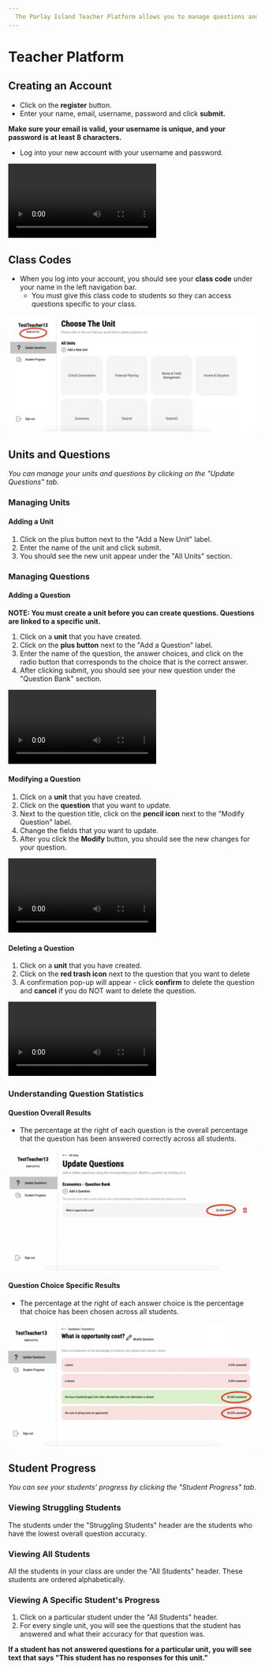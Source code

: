 ```yaml
---
  The Parlay Island Teacher Platform allows you to manage questions and track student progress.
---
```


# Teacher Platform

## Creating an Account

* Click on the **register** button.
* Enter your name, email, username, password and click **submit.**

**Make sure your email is valid, your username is unique, and your password is at least 8 characters.**

* Log into your new account with your username and password.

![Video for Creating an Account](.gitbook/assets/screen-recording-2020-11-13-at-8.36.39-pm.mov)

## Class Codes

* When you log into your account, you should see your **class code** under your name in the left navigation bar.
  * You must give this class code to students so they can access questions specific to your class.

![Class code is circled in red.](.gitbook/assets/screen-shot-2020-11-13-at-8.55.01-pm.png)

## Units and Questions

_You can manage your units and questions by clicking on the "Update Questions" tab._

### Managing Units

#### Adding a Unit

1. Click on the plus button next to the "Add a New Unit" label.  
 2. Enter the name of the unit and click submit.  
 3. You should see the new unit appear under the "All Units" section.

### Managing Questions 

#### Adding a Question

**NOTE: You must create a unit before you can create questions. Questions are linked to a specific unit.**

1. Click on a **unit** that you have created.
2. Click on the **plus button** next to the "Add a Question" label.
3. Enter the name of the question, the answer choices, and click on the radio button that corresponds to the choice that is the correct answer.
4. After clicking submit, you should see your new question under the "Question Bank" section.

![Video for Adding a Question](.gitbook/assets/screen-recording-2020-11-13-at-8.31.13-pm.mov)

#### Modifying a Question

1. Click on a **unit** that you have created.
2. Click on the **question** that you want to update.
3. Next to the question title, click on the **pencil icon** next to the "Modify Question" label. 
4. Change the fields that you want to update.
5. After you click the **Modify** button, you should see the new changes for your question.

![Video for Modifying a Question](.gitbook/assets/screen-recording-2020-11-13-at-8.39.22-pm.mov)

#### Deleting a Question

1. Click on a **unit** that you have created.
2. Click on the **red trash icon** next to the question that you want to delete
3. A confirmation pop-up will appear - click **confirm** to delete the question and **cancel** if you do NOT want to delete the question.

![Video for Deleting a Question](.gitbook/assets/screen-recording-2020-11-13-at-8.43.54-pm.mov)

### Understanding Question Statistics

#### Question Overall Results

* The percentage at the right of each question is the overall percentage that the question has been answered correctly across all students.

![This question was answered correctly 50% of the time across all students.](.gitbook/assets/screen-shot-2020-11-13-at-8.55.13-pm.png)

#### Question Choice Specific Results

* The percentage at the right of each answer choice is the percentage that choice has been chosen across all students.

![50% of students answered choice C, and 50% of students answered choice D.](.gitbook/assets/screen-shot-2020-11-13-at-8.55.22-pm.png)

## Student Progress

_You can see your students' progress by clicking the "Student Progress" tab._

### Viewing Struggling Students

The students under the "Struggling Students" header are the students who have the lowest overall question accuracy.

### Viewing All Students

All the students in your class are under the "All Students" header. These students are ordered alphabetically.

### Viewing A Specific Student's Progress

1. Click on a particular student under the "All Students" header.
2. For every single unit, you will see the questions that the student has answered and what their accuracy for that question was.

**If a student has not answered questions for a particular unit, you will see text that says "This student has no responses for this unit."**




